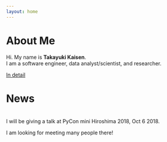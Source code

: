 ```yaml
---
layout: home
---
```


# About Me

Hi. My name is <b>Takayuki Kaisen</b>.  
I am a software engineer, data analyst/scientist, and researcher.

<a href="/about">In detail</a>
<br>

# News

<br>
I will be giving a talk at PyCon mini Hiroshima 2018, Oct 6 2018.  

I am looking for meeting many people there!  
